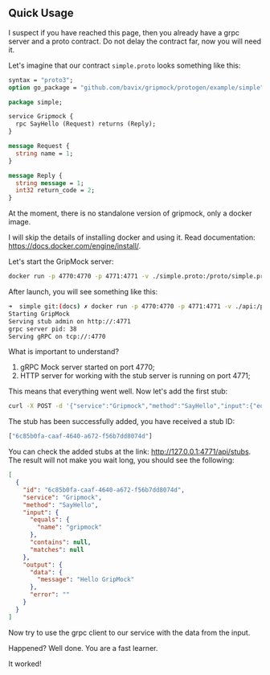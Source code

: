 ## Quick Usage

I suspect if you have reached this page, then you already have a grpc server and a proto contract. Do not delay the contract far, now you will need it.

Let's imagine that our contract `simple.proto` looks something like this:
```protobuf
syntax = "proto3";
option go_package = "github.com/bavix/gripmock/protogen/example/simple";

package simple;

service Gripmock {
  rpc SayHello (Request) returns (Reply);
}

message Request {
  string name = 1;
}

message Reply {
  string message = 1;
  int32 return_code = 2;
}
```

At the moment, there is no standalone version of gripmock, only a docker image.

I will skip the details of installing docker and using it. Read documentation: https://docs.docker.com/engine/install/.

Let's start the GripMock server:
```bash
docker run -p 4770:4770 -p 4771:4771 -v ./simple.proto:/proto/simple.proto:ro bavix/gripmock /proto/simple.proto
```

After launch, you will see something like this: 
```bash
➜  simple git:(docs) ✗ docker run -p 4770:4770 -p 4771:4771 -v ./api:/proto:ro bavix/gripmock /proto/simple.proto
Starting GripMock
Serving stub admin on http://:4771
grpc server pid: 38
Serving gRPC on tcp://:4770
```

What is important to understand? 
1. gRPC Mock server started on port 4770;
2. HTTP server for working with the stub server is running on port 4771;

This means that everything went well. Now let's add the first stub:
```bash
curl -X POST -d '{"service":"Gripmock","method":"SayHello","input":{"equals":{"name":"gripmock"}},"output":{"data":{"message":"Hello GripMock"}}}' 127.0.0.1:4771/api/stubs
```

The stub has been successfully added, you have received a stub ID:
```bash
["6c85b0fa-caaf-4640-a672-f56b7dd8074d"]
```

You can check the added stubs at the link: http://127.0.0.1:4771/api/stubs.
The result will not make you wait long, you should see the following:
```json
[
  {
    "id": "6c85b0fa-caaf-4640-a672-f56b7dd8074d",
    "service": "Gripmock",
    "method": "SayHello",
    "input": {
      "equals": {
        "name": "gripmock"
      },
      "contains": null,
      "matches": null
    },
    "output": {
      "data": {
        "message": "Hello GripMock"
      },
      "error": ""
    }
  }
]
```

Now try to use the grpc client to our service with the data from the input.

Happened? Well done. You are a fast learner.

It worked! 